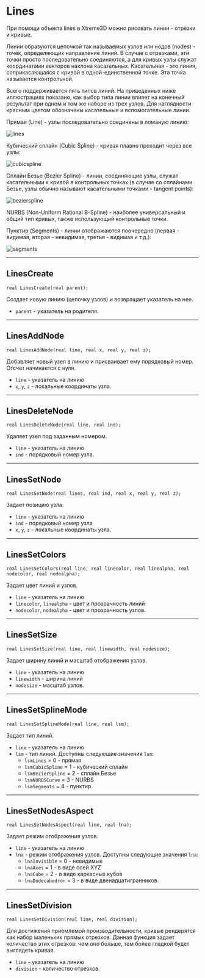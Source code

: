 # Lines

При помощи объекта lines в Xtreme3D можно рисовать линии - отрезки и кривые.

Линии образуются цепочкой так называемых узлов или нодов (nodes) - точек, определяющих направление линий. В случае с отрезками, эти точки просто последовательно соединяются, а для кривых узлы служат координатами векторов наклона касательных. Касательная - это линия, соприкасающаяся с кривой в одной-единственной точке. Эта точка называется контрольной.

Всего поддерживается пять типов линий. На приведенных ниже иллюстрациях показано, как выбор типа линии влияет на конечный результат при одном и том же наборе из трех узлов. Для наглядности красным цветом обозначены касательные и вспомогательные линии.

Прямая (Line) - узлы последовательно соединены в ломаную линию:

![lines](../data/lines.png)

Кубический сплайн (Cubic Spline) - кривая плавно проходит через все узлы:

![cubicspline](../data/cubicspline.png)

Сплайн Безье (Bezier Spline) - линии, соединяющие узлы, служат касательными к кривой в контрольных точках (в случае со сплайнами Безье, узлы обычно называют касательными точками - tangent points):

![bezierspline](../data/bezierspline.png)

NURBS (Non-Uniform Rational B-Spline) - наиболее универсальный и общий тип кривых, также использующий контрольные точки.

Пунктир (Segments) - линии отображаются поочередно (первая - видимая, вторая - невидимая, третья - видимая и т.д.):

![segments](../data/segments.png)

---

## LinesCreate

`real LinesCreate(real parent);`

Создает новую линию (цепочку узлов) и возвращает указатель на нее.

- `parent` - указатель на родителя.

---

## LinesAddNode

`real LinesAddNode(real line, real x, real y, real z);`

Добавляет новый узел в линию и присваивает ему порядковый номер. Отсчет начинается с нуля.

- `line` - указатель на линию
- `x`, `y`, `z` - локальные координаты узла.

---

## LinesDeleteNode

`real LinesDeleteNode(real line, real ind);`

Удаляет узел под заданным номером.

- `line` - указатель на линию
- `ind` - порядковый номер узла.

---

## LinesSetNode

`real LinesSetNode(real lines, real ind, real x, real y, real z);`

Задает позицию узла.

- `line` - указатель на линию
- `ind` - порядковый номер узла
- `x`, `y`, `z` - локальные координаты узла.

---

## LinesSetColors

`real LinesSetColors(real line, real linecolor, real linealpha, real nodecolor, real nodealpha);`

Задает цвет линий и узлов.

- `line` - указатель на линию
- `linecolor`, `linealpha` - цвет и прозрачность линий
- `nodecolor`, `nodealpha` - цвет и прозрачность узлов.

---

## LinesSetSize

`real LinesSetSize(real line, real linewidth, real nodesize);`

Задает ширину линий и масштаб отображения узлов.

- `line` - указатель на линию
- `linewidth` - ширина линий
- `nodesize` - масштаб узлов.

---

## LinesSetSplineMode

`real LinesSetSplineMode(real line, real lsm);`

Задает тип линий.

- `line` - указатель на линию
- `lsm` - тип линий. Доступны следующие значения `lsm`:
    - `lsmLines` = 0 - прямая
    - `lsmCubicSpline` = 1 - кубический сплайн
    - `lsmBezierSpline` = 2 - сплайн Безье
    - `lsmNURBSCurve` = 3 - NURBS
    - `lsmSegments` = 4 - пунктир.

---

## LinesSetNodesAspect

`real LinesSetNodesAspect(real line, real lna);`

Задает режим отображения узлов.

- `line` - указатель на линию
- `lna` - режим отображения узлов. Доступны следующие значения `lna`:
    - `lnaInvisible` = 0 - невидимые
    - `lnaAxes` = 1 - в виде осей XYZ
    - `lnaCube` = 2 - в виде каркасных кубов
    - `lnaDodecahedron` = 3 - в виде двенадцатигранников.

---

## LinesSetDivision

`real LinesSetDivision(real line, real division);`

Для достижения приемлемой производительности, кривые рендерятся как набор маленьких прямых отрезков. Данная функция задает количество этих отрезков: чем оно больше, тем более гладкой будет выглядеть кривая.

- `line` - указатель на линию
- `division` - количество отрезков.
